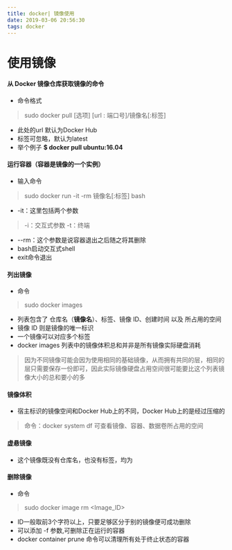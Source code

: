 ```yaml
---
title: docker| 镜像使用
date: 2019-03-06 20:56:30
tags: docker
---
```

# 使用镜像
#### 从 Docker 镜像仓库获取镜像的命令
- 命令格式
> sudo docker pull [选项] [url : 端口号]/镜像名[:标签]
- 此处的url 默认为Docker Hub
- 标签可忽略，默认为latest
- 举个例子 **$ docker pull ubuntu:16.04**

#### 运行容器（容器是镜像的一个实例）
- 输入命令
> sudo docker run -it -rm 镜像名[:标签] bash
- -it：这里包括两个参数
> -i：交互式参数
> -t：终端
- --rm：这个参数是说容器退出之后随之将其删除
- bash启动交互式shell
- exit命令退出

#### 列出镜像
- 命令
> sudo docker images
- 列表包含了 仓库名（**镜像名**）、标签、镜像 ID、创建时间 以及 所占用的空间
- 镜像 ID 则是镜像的唯一标识
- 一个镜像可以对应多个标签
- docker images 列表中的镜像体积总和并非是所有镜像实际硬盘消耗
> 因为不同镜像可能会因为使用相同的基础镜像，从而拥有共同的层，相同的层只需要保存一份即可，因此实际镜像硬盘占用空间很可能要比这个列表镜像大小的总和要小的多

#### 镜像体积
- 宿主标识的镜像空间和Docker Hub上的不同，Docker Hub上的是经过压缩的
> 命令：docker system df
> 可查看镜像、容器、数据卷所占用的空间

#### 虚悬镜像
- 这个镜像既没有仓库名，也没有标签，均为 <none>

#### 删除镜像
- 命令
> sudo docker image rm <Image_ID>
- ID一般取前3个字符以上，只要足够区分于别的镜像便可成功删除
- 可以添加 -f 参数,可删除正在运行的容器
- docker container prune 命令可以清理所有处于终止状态的容器

